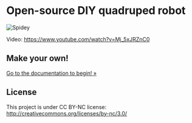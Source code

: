 # Open-source DIY quadruped robot

![Spidey](docs/img/spidey.jpg)

Video: https://www.youtube.com/watch?v=Mj_5xJRZnC0

## Make your own!

[Go to the documentation to begin! »](docs/index.md)

## License

This project is under CC BY-NC license:
http://creativecommons.org/licenses/by-nc/3.0/
